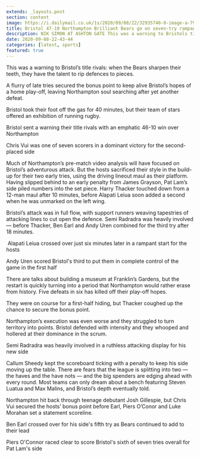 ```yaml
---
extends: _layouts.post
section: content
image: https://i.dailymail.co.uk/1s/2020/09/08/22/32935740-0-image-a-79_1599600746370.jpg 
title: Bristol 47-10 Northampton Brilliant Bears go on seven-try rampage 
description: NIK SIMON AT ASHTON GATE This was a warning to Bristols title rivals when the Bears sharpen their teeth, they have the talent to rip defences to pieces. 
date: 2020-09-08-22-43-44 
categories: [latest, sports] 
featured: true 
--- 
```

This was a warning to Bristol’s title rivals: when the Bears sharpen their teeth, they have the talent to rip defences to pieces.

A flurry of late tries secured the bonus point to keep alive Bristol’s hopes of a home play-off, leaving Northampton soul searching after yet another defeat.

Bristol took their foot off the gas for 40 minutes, but their team of stars offered an exhibition of running rugby.

Bristol sent a warning their title rivals with an emphatic 46-10 win over Northampton

Chris Vui was one of seven scorers in a dominant victory for the second-placed side

Much of Northampton’s pre-match video analysis will have focused on Bristol’s adventurous attack. But the hosts sacrificed their style in the build-up for their two early tries, using the driving lineout maul as their platform. Having slipped behind to an early penalty from James Grayson, Pat Lam’s side piled numbers into the set piece. Harry Thacker touched down from a 12-man maul after 10 minutes, before Alapati Leiua soon added a second when he was unmarked on the left wing.

Bristol’s attack was in full flow, with support runners weaving tapestries of attacking lines to cut open the defence. Semi Radradra was heavily involved — before Thacker, Ben Earl and Andy Uren combined for the third try after 18 minutes.

 Alapati Leiua crossed over just six minutes later in a rampant start for the hosts

Andy Uren scored Bristol's third to put them in complete control of the game in the first half

There are talks about building a museum at Franklin’s Gardens, but the restart is quickly turning into a period that Northampton would rather erase from history. Five defeats in six has killed off their play-off hopes.

They were on course for a first-half hiding, but Thacker coughed up the chance to secure the bonus point.

Northampton’s execution was even worse and they struggled to turn territory into points. Bristol defended with intensity and they whooped and hollered at their dominance in the scrum.

Semi Radradra was heavily involved in a ruthless attacking display for his new side

Callum Sheedy kept the scoreboard ticking with a penalty to keep his side moving up the table. There are fears that the league is splitting into two — the haves and the have nots — and the big spenders are edging ahead with every round. Most teams can only dream about a bench featuring Steven Luatua and Max Malins, and Bristol’s depth eventually told.

Northampton hit back through teenage debutant Josh Gillespie, but Chris Vui secured the hosts’ bonus point before Earl, Piers O’Conor and Luke Morahan set a statement scoreline.

Ben Earl crossed over for his side's fifth try as Bears continued to add to their lead

Piers O'Connor raced clear to score Bristol's sixth of seven tries overall for Pat Lam's side

